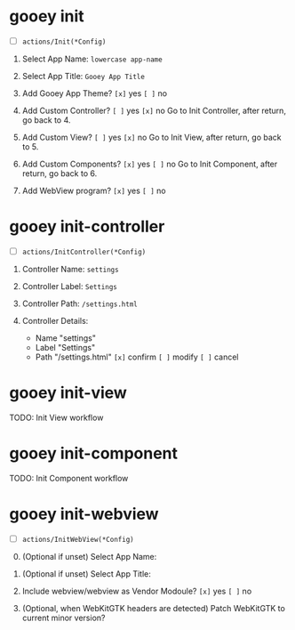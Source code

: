 
# gooey init

- [ ] `actions/Init(*Config)`

1. Select App Name:  `lowercase app-name`
2. Select App Title: `Gooey App Title`
3. Add Gooey App Theme?  `[x]` yes `[ ]` no

4. Add Custom Controller? `[ ]` yes `[x]` no
   Go to Init Controller, after return, go back to 4.

5. Add Custom View? `[ ]` yes `[x]` no
   Go to Init View, after return, go back to 5.

6. Add Custom Components? `[x]` yes `[ ]` no
   Go to Init Component, after return, go back to 6.

7. Add WebView program? `[x]` yes `[ ]` no

# gooey init-controller

- [ ] `actions/InitController(*Config)`

1. Controller Name:  `settings`
2. Controller Label: `Settings`
3. Controller Path:  `/settings.html`

4. Controller Details:
   - Name "settings"
   - Label "Settings"
   - Path "/settings.html"
   `[x]` confirm `[ ]` modify `[ ]` cancel

# gooey init-view

TODO: Init View workflow

# gooey init-component

TODO: Init Component workflow

# gooey init-webview

- [ ] `actions/InitWebView(*Config)`

0. (Optional if unset) Select App Name:
0. (Optional if unset) Select App Title:

1. Include webview/webview as Vendor Modoule? `[x]` yes `[ ]` no

2. (Optional, when WebKitGTK headers are detected)
   Patch WebKitGTK to current minor version?

